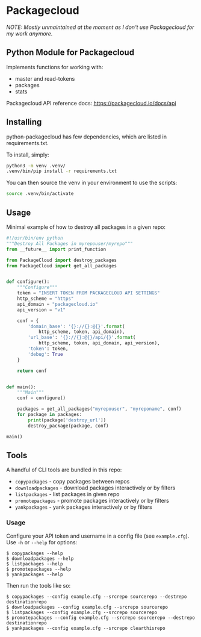# Packagecloud

*NOTE: Mostly unmaintained at the moment as I don't use Packagecloud for my work anymore.*



## Python Module for Packagecloud

Implements functions for working with:
* master and read-tokens
* packages
* stats

Packagecloud API reference docs:
https://packagecloud.io/docs/api

## Installing

python-packagecloud has few dependencies, which are listed in requirements.txt.

To install, simply:

```bash
python3 -m venv .venv/
.venv/bin/pip install -r requirements.txt
```

You can then source the venv in your environment to use the scripts:

```bash
source .venv/bin/activate
```


## Usage

Minimal example of how to destroy all packages in a given repo:

```python
#!/usr/bin/env python
"""Destroy All Packages in myrepouser/myrepo"""
from __future__ import print_function

from PackageCloud import destroy_packages
from PackageCloud import get_all_packages


def configure():
    """Configure"""
    token = "INSERT TOKEN FROM PACKAGECLOUD API SETTINGS"
    http_scheme = "https"
    api_domain = "packagecloud.io"
    api_version = "v1"

    conf = {
        'domain_base': '{}://{}:@{}'.format(
            http_scheme, token, api_domain),
        'url_base': '{}://{}:@{}/api/{}'.format(
            http_scheme, token, api_domain, api_version),
        'token': token,
        'debug': True
    }

    return conf


def main():
    """Main"""
    conf = configure()

    packages = get_all_packages("myrepouser", "myreponame", conf)
    for package in packages:
        print(package['destroy_url'])
        destroy_package(package, conf)

main()
```

## Tools

A handful of CLI tools are bundled in this repo:

* ``copypackages`` - copy packages between repos
* ``downloadpackages`` - download packages interactively or by filters
* ``listpackages`` - list packages in given repo
* ``promotepackages`` - promote packages interactively or by filters
* ``yankpackages`` - yank packages interactively or by filters

### Usage

Configure your API token and username in a config file (see ``example.cfg``).
Use ``-h`` or ``--help`` for options:

```
$ copypackages --help
$ downloadpackages --help
$ listpackages --help
$ promotepackages --help
$ yankpackages --help
```

Then run the tools like so:

```
$ copypackages --config example.cfg --srcrepo sourcerepo --destrepo destinationrepo
$ downloadpackages --config example.cfg --srcrepo sourcerepo
$ listpackages --config example.cfg --srcrepo sourcerepo
$ promotepackages --config example.cfg --srcrepo sourcerepo --destrepo destinationrepo
$ yankpackages --config example.cfg --srcrepo clearthisrepo
```

